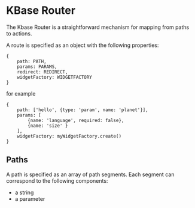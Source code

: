 # KBase Router

The Kbase Router is a straightforward mechanism for mapping from paths to actions. 

A route is specified as an object with the following properties:

    {
        path: PATH,
        params: PARAMS,
        redirect: REDIRECT,
        widgetFactory: WIDGETFACTORY
    }

for example

    {
        path: ['hello', {type: 'param', name: 'planet'}],
        params: [
            {name: 'language', required: false},
            {name: 'size' }
        ],
        widgetFactory: myWidgetFactory.create()
    }

## Paths

A path is specified as an array of path segments. Each segment can correspond to the following components:

- a string
- a parameter



